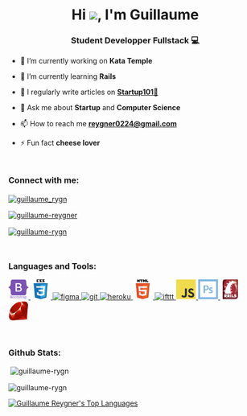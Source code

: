 <h1 align="center">Hi <img src="https://raw.githubusercontent.com/MartinHeinz/MartinHeinz/master/wave.gif" width="30px">, I'm Guillaume</h1>

<h3 align="center">Student Developper Fullstack 💻</h3>

- 🔭 I’m currently working on **Kata Temple**

- 🌱 I’m currently learning **Rails**

- 📝 I regularly write articles on **[Startup101🚀](https://www.startup101.cf/)**

- 💬 Ask me about **Startup** and **Computer Science**

- 📫 How to reach me **reygner0224@gmail.com**

- ⚡ Fun fact **cheese lover**

<h3 align="left" style="margin-top:50px">Connect with me:</h3>

<p align="left">

<a href="https://twitter.com/guillaume_rygn" target="blank"><img align="center" src="https://raw.githubusercontent.com/rahuldkjain/github-profile-readme-generator/master/src/images/icons/Social/twitter.svg" alt="guillaume_rygn" height="30" width="40" /></a>

<a href="https://linkedin.com/in/guillaume-reygner" target="blank"><img align="center" src="https://raw.githubusercontent.com/rahuldkjain/github-profile-readme-generator/master/src/images/icons/Social/linked-in-alt.svg" alt="guillaume-reygner" height="30" width="40" /></a>

<a href="https://guillaume-reygner.medium.com/" target="blank"><img align="center" src="https://raw.githubusercontent.com/rahuldkjain/github-profile-readme-generator/master/src/images/icons/Social/medium.svg" alt="guillaume-rygn" height="30" width="40" /></a>

</p>

<h3 align="left" style="margin-top:50px">Languages and Tools:</h3>

<p align="left"> <a href="https://getbootstrap.com" target="_blank" rel="noreferrer"> <img src="https://raw.githubusercontent.com/devicons/devicon/master/icons/bootstrap/bootstrap-plain-wordmark.svg" alt="bootstrap" width="40" height="40"/> </a> <a href="https://www.w3schools.com/css/" target="_blank" rel="noreferrer"> <img src="https://raw.githubusercontent.com/devicons/devicon/master/icons/css3/css3-original-wordmark.svg" alt="css3" width="40" height="40"/> </a> <a href="https://www.figma.com/" target="_blank" rel="noreferrer"> <img src="https://www.vectorlogo.zone/logos/figma/figma-icon.svg" alt="figma" width="40" height="40"/> </a> <a href="https://git-scm.com/" target="_blank" rel="noreferrer"> <img src="https://www.vectorlogo.zone/logos/git-scm/git-scm-icon.svg" alt="git" width="40" height="40"/> </a> <a href="https://heroku.com" target="_blank" rel="noreferrer"> <img src="https://www.vectorlogo.zone/logos/heroku/heroku-icon.svg" alt="heroku" width="40" height="40"/> </a> <a href="https://www.w3.org/html/" target="_blank" rel="noreferrer"> <img src="https://raw.githubusercontent.com/devicons/devicon/master/icons/html5/html5-original-wordmark.svg" alt="html5" width="40" height="40"/> </a> <a href="https://ifttt.com/" target="_blank" rel="noreferrer"> <img src="https://www.vectorlogo.zone/logos/ifttt/ifttt-ar21.svg" alt="ifttt" width="40" height="40"/> </a> <a href="https://developer.mozilla.org/en-US/docs/Web/JavaScript" target="_blank" rel="noreferrer"> <img src="https://raw.githubusercontent.com/devicons/devicon/master/icons/javascript/javascript-original.svg" alt="javascript" width="40" height="40"/> </a> <a href="https://www.photoshop.com/en" target="_blank" rel="noreferrer"> <img src="https://raw.githubusercontent.com/devicons/devicon/master/icons/photoshop/photoshop-line.svg" alt="photoshop" width="40" height="40"/> </a> <a href="https://rubyonrails.org" target="_blank" rel="noreferrer"> <img src="https://raw.githubusercontent.com/devicons/devicon/master/icons/rails/rails-original-wordmark.svg" alt="rails" width="40" height="40"/> </a> <a href="https://www.ruby-lang.org/en/" target="_blank" rel="noreferrer"> <img src="https://raw.githubusercontent.com/devicons/devicon/master/icons/ruby/ruby-original.svg" alt="ruby" width="40" height="40"/> </a> </p>

<h3 align="left" style="margin-top:50px">Github Stats:</h3>

<p>&nbsp;<img align="center" src="https://github-readme-stats.vercel.app/api?username=guillaume-rygn&show_icons=true&locale=en" alt="guillaume-rygn" /></p>

<p><img align="center" src="https://github-readme-streak-stats.herokuapp.com/?user=guillaume-rygn&" alt="guillaume-rygn" /></p>

<a href="https://github.com/guillaume-rygn/github-readme-stats"><img alt="Guillaume Reygner's Top Languages" src="https://github-readme-stats.vercel.app/api/top-langs/?username=guillaume-rygn&langs_count=8&count_private=true&&layout=compact" /></a>
















